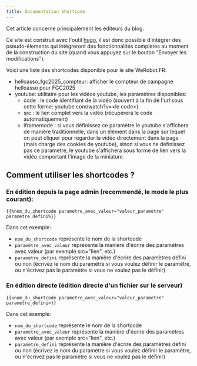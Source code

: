 ```yaml
---
title: Documentation Shortcode
---
```

Cet article concerne principalement les éditeurs du blog.

Ce site est construit avec l'outil [hugo](https://gohugo.io), il est donc possible d'intégrer des pseudo-élements qui intégreront des fonctionnalités complètes au moment de la construction du site (quand vous appuyez sur le bouton "Envoyer les modifications").

Voici une liste des shortcodes disponible pour le site WeRobot.FR:
- helloasso\_fgc2025\_compteur: afficher le compteur de campagne helloasso pour FGC2025
- youtube: utilitaire pour les vidéos youtube, les paramètres disponibles:
    - code : le code identifiant de la vidéo (souvent à la fin de l'url sous cette forme: youtube.com/watch?v=&lt;le code&gt;)
    - src : le lien complet vers la vidéo (récupérera le code automatiquement)
    - iframemode : si vous définissez ce paramètre le youtube s'affichera de manière traditionnelle, dans un élement dans la page sur lequel on peut cliquer pour regarder la vidéo directement dans la page (mais charge des cookies de youtube), sinon si vous ne définissez pas ce paramètre, le youtube s'affichera sous forme de lien vers la vidéo comportant l'image de la miniature. 

## Comment utiliser les shortcodes ? 
### En édition depuis la page admin (recommendé, le mode le plus courant):
```
{{%nom_du_shortcode parametre_avec_valeur="valeur_paramètre" parametre_defini%}}
```
Dans cet exemple:
- `nom_du_shortcode` représente le nom de la shortcode
- `paramètre_avec_valeur` représente la manière d'écrire des paramètres avec valeur (par exemple src="lien", etc.)
- `paramètre_defini` représente la manière d'écrire des paramètres défini ou non (écrivez le nom du paramètre si vous voulez définir le paramètre, ou n'écrivez pas le paramètre si vous ne voulez pas le définir)

### En édition directe (édition directe d'un fichier sur le serveur)
```
{{<nom_du_shortcode parametre_avec_valeur="valeur_paramètre" parametre_defini>}}
```
Dans cet exemple:
- `nom_du_shortcode` représente le nom de la shortcode
- `paramètre_avec_valeur` représente la manière d'écrire des paramètres avec valeur (par exemple src="lien", etc.)
- `paramètre_defini` représente la manière d'écrire des paramètres défini ou non (écrivez le nom du paramètre si vous voulez définir le paramètre, ou n'écrivez pas le paramètre si vous ne voulez pas le définir)
